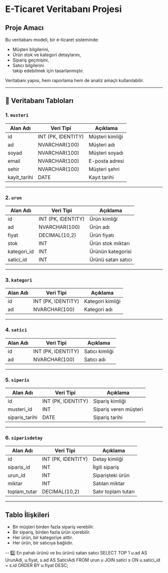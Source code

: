#  E-Ticaret Veritabanı Projesi

## Proje Amacı

Bu veritabanı modeli, bir e-ticaret sisteminde:
- Müşteri bilgilerini,
- Ürün stok ve kategori detaylarını,
- Sipariş geçmişini,
- Satıcı bilgilerini  
takip edebilmek için tasarlanmıştır.

Veritabanı yapısı, hem raporlama hem de analiz amaçlı kullanılabilir.

---

## 🧩 Veritabanı Tabloları

### 1. `musteri`
| Alan Adı | Veri Tipi | Açıklama |
|-----------|------------|----------|
| id | INT (PK, IDENTITY) | Müşteri kimliği |
| ad | NVARCHAR(100) | Müşteri adı |
| soyad | NVARCHAR(100) | Müşteri soyadı |
| email | NVARCHAR(100) | E-posta adresi |
| sehir | NVARCHAR(100) | Müşteri şehri |
| kayit_tarihi | DATE | Kayıt tarihi |

---

### 2. `urun`
| Alan Adı | Veri Tipi | Açıklama |
|-----------|------------|----------|
| id | INT (PK, IDENTITY) | Ürün kimliği |
| ad | NVARCHAR(100) | Ürün adı |
| fiyat | DECIMAL(10,2) | Ürün fiyatı |
| stok | INT | Ürün stok miktarı |
| kategori_id | INT  | Ürünün kategorisi |
| satici_id | INT | Ürünü satan satıcı |

---

### 3. `kategori`
| Alan Adı | Veri Tipi | Açıklama |
|-----------|------------|----------|
| id | INT (PK, IDENTITY) | Kategori kimliği |
| ad | NVARCHAR(100) | Kategori adı |

---

### 4. `satici`
| Alan Adı | Veri Tipi | Açıklama |
|-----------|------------|----------|
| id | INT (PK, IDENTITY) | Satıcı kimliği |
| ad | NVARCHAR(100) | Satıcı adı |

---

### 5. `siparis`
| Alan Adı | Veri Tipi | Açıklama |
|-----------|------------|----------|
| id | INT (PK, IDENTITY) | Sipariş kimliği |
| musteri_id | INT  | Sipariş veren müşteri |
| siparis_tarihi | DATE | Sipariş tarihi |

---

### 6. `siparisdetay`
| Alan Adı | Veri Tipi | Açıklama |
|-----------|------------|----------|
| id | INT (PK, IDENTITY) | Detay kimliği |
| siparis_id | INT  | İlgili sipariş |
| urun_id | INT  | Siparişteki ürün |
| miktar | INT | Satılan miktar |
| toplam_tutar | DECIMAL(10,2) | Satır toplam tutarı |

---

##  Tablo İlişkileri 

- Bir müşteri birden fazla sipariş verebilir.  
- Bir sipariş, birden fazla ürün içerebilir.  
- Her ürün, bir kategoriye aittir.  
- Her ürün, bir satıcıya bağlıdır.  






-- 3️⃣ En pahalı ürünü ve bu ürünü satan satıcı
SELECT TOP 1 u.ad AS UrunAdi, u.fiyat, s.ad AS SaticiAdi
FROM urun u
JOIN satici s ON u.satici_id = s.id
ORDER BY u.fiyat DESC;
